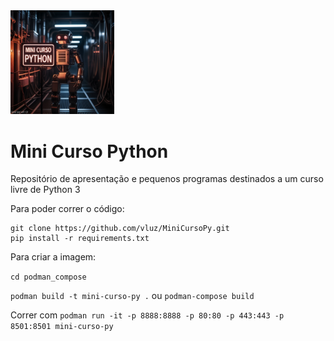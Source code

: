 <img src="MiniCursoPython.jpg" width=33% height=33%>

# Mini Curso Python

Repositório de apresentação e pequenos programas 
destinados a um curso livre de Python 3

Para poder correr o código:

```
git clone https://github.com/vluz/MiniCursoPy.git
pip install -r requirements.txt
```

Para criar a imagem:

`cd podman_compose`

`podman build -t mini-curso-py .`
ou
`podman-compose build`

Correr com `podman run -it -p 8888:8888 -p 80:80 -p 443:443 -p 8501:8501 mini-curso-py`

